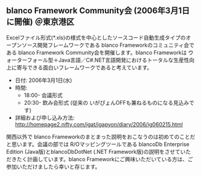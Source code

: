 ## blanco Framework Community会 (2006年3月1日に開催) ＠東京港区

Excelファイル形式(*.xls)の様式を中心としたソースコード自動生成タイプのオープンソース開発フレームワークである blanco Frameworkのコミュニティ会である blanco Framework Community会を開催します。blanco Frameworkは ウォーターフォール型＋Java言語／C#.NET言語開発におけるトータルな生産性向上に寄与できる面白いフレームワークであると考えています。

* 日付: 2006年3月1日(水) 
* 時間:
  * 18:00- 会議形式
  * 20:30- 飲み会形式 (従来の いがぴょんOFFも兼ねるものになる見込みです)
* 詳細および申し込み方法: http://homepage2.nifty.com/igat/igapyon/diary/2006/ig060215.html

関西以外で blanco Frameworkのまとまった説明をおこなうのは初めてのことだと思います。会議の部では R/Oマッピングツールである blancoDb Enterprise Edition (Java版)とblancoDbDotNet (.NET Framework版)の説明をさせていただきたく計画しています。blanco Frameworkにご興味いただいている方は、ご参加いただけましたら幸いと存じます。


